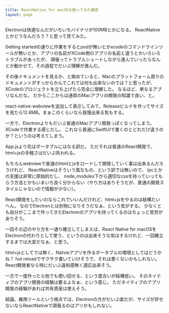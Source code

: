 ```yaml
---
title: ReactNative for macOSを触ってみた雑感
layout: page
---
```


Electronは快適なんだがいちいちバイナリが100MBとかになる。
ReactNativeとかどうなんだろう？と思って見てみた。

Getting startedの通りに作業をするとpodが無いとかxcodeのコマンドラインツールが無いとか、アプリの名前がXCode側のアプリの名前と違うとかいろいろトラブルがあったが、
頑張ってトラブルシュートしながら進んでいったらなんとか動かせて、その過程でだいぶ理解が進んだ。

その後ドキュメントを見るか、と眺めていると、Macのプラットフォーム周りのドキュメントがすっからかんでこれでは何も出来ないのでは？と思ったが、
XCodeのプロジェクトを立ち上げたら完全に理解した。
なるほど、単なるアプリなんだな。
だからここからは通常のMacアプリの開発の知識で良い、と。

react-native-webviewを追加して表示してみて、Releaseビルドを作ってサイズを見たら12.6MB。まぁこのくらいなら我慢出来る気もする。

一方で、Electronよりもだいぶ普通のMacアプリ開発っぽくなってしまう。
XCodeで作業する感じだし。
これなら普通にSwiftUIで書くのとどれだけ違うのか？というのは考えてしまう。

App.jsより先はポータブルにはなる訳だ。
ただそれは普通のReact開発で、html+jsの手軽さはだいぶ失われる。

もちろんwebviewで普通のhtmlとjsをロードして開発していく事は出来るんだろうけれど、
ReactNativeはそういう風なもの、という訳では無いので、
ipcとかの支援は非常に原始的だし、
node_modules下から適切なcssを持っていってもらう方法とかもいまいち良く分からない（やり方はありそうだが、普通の開発スタイルじゃないので情報が少ない）。

React開発をしたいのならこれでいいんだけれど、html+jsをやるのは結構たいへん。
なのでElectronとは別物になりそうだなぁ、という気がする。
少なくとも自分がここまで作ってきたElectronのアプリを持ってくるのはちょっと苦労がありそう。

一回その辺のやり方を一通り確立してしまえば、React Native for macOSをElectronの代わりとして使う、というのは出来そうな気はするけれど、一回確立するまでは大変だなぁ、と思う。

html+jsとしてでは無く、Natvieアプリを作るポータブルの環境としてはどうかね？
hot reloadでサクサク書いていけそうで、それは悪くないかもしれない。
React開発者なら特にだいぶ違和感無く適応出来そう。

一方で一度作ったら他でも使い回せる、という度合いが結構低い。
そのネイティブのアプリ開発の経験は要るよなぁ、という感じ。
ただネイティブのアプリ開発の経験があれば共有資産は使えそう。

結論、雑用ツールという視点では、Electronの方がだいぶ楽だが、サイズが許せないならReactNativeで頑張るのはアリかもしれない。